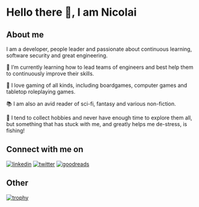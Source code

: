# Hello there 👋, I am Nicolai

## About me

I am a developer, people leader and passionate about continuous learning, software security and great engineering.

🌱 I’m currently learning how to lead teams of engineers and best help them to continuously improve their skills.

👾 I love gaming of all kinds, including boardgames, computer games and tabletop roleplaying games.

📚 I am also an avid reader of sci-fi, fantasy and various non-fiction.

🎣 I tend to collect hobbies and never have enough time to explore them all, but something that has stuck with me, and greatly helps me de-stress, is fishing!

## Connect with me on

[![linkedin](https://img.shields.io/badge/LinkedIn-0077B5?style=for-the-badge&logo=linkedin&logoColor=white)](https://www.linkedin.com/in/nicolai-sondergaard/)
[![twitter](https://img.shields.io/badge/Twitter-1DA1F2?style=for-the-badge&logo=twitter&logoColor=white)](https://twitter.com/iamanicolai)
[![goodreads](https://img.shields.io/badge/Goodreads-372213?style=for-the-badge&logo=goodreads&logoColor=white)](https://www.goodreads.com/user/show/27868917-nicolai-s-ndergaard)

## Other

[![trophy](https://github-profile-trophy.vercel.app/?username=nicoolai&no-bg=true&theme=dracula&no-frame=true)](https://github.com/ryo-ma/github-profile-trophy)
